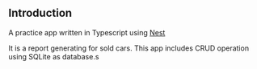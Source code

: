 ## Introduction

A practice app written in Typescript using [Nest](https://github.com/nestjs/nest)

It is a report generating for sold cars. This app includes CRUD operation using SQLite as database.s
